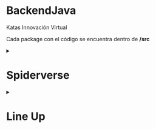 # BackendJava
Katas Innovación Virtual

Cada package con el código se encuentra dentro de **/src**
<details><summary> <h1> Spiderverse </h1> </summary>

<ul>
  <li>
    <h2> Diagrama de clases</h2>
    <img src="https://user-images.githubusercontent.com/49338963/166132297-115022c7-9596-4262-9cfa-925f714ee94d.png" alt="drawing" width="600"/>

  </li>
  <li>
    <h2> Spideverse funcionando</h2>

    La ejecución de sus poderes se ven en la linea rosa en la parte inferior. Observa que Ghost Spider se puede
      transportar al universo de Capitan Spider

![spiderVerse](https://user-images.githubusercontent.com/49338963/166129309-e65c5287-342c-4033-9c58-245884c547dd.gif)
  </li>
</ul>

</details>


<details><summary> <h1> Line Up</h1> </summary>

<ul>
  <li>
    <h2> Diagrama de clases</h2>
    <img src="https://user-images.githubusercontent.com/49338963/166189392-9d381a90-9309-411e-b3c6-f80c45cfd455.png" alt="drawing" width="600"/>

  </li>
  <li>
    <h2> Line Up funcionando</h2>

    Captura acelerada del funcionamiento del programa.

![lineUp](https://user-images.githubusercontent.com/49338963/166337932-410798ab-1957-42ea-8c26-74c367bd937f.gif)

    Video del concierto completo aquí:

  </li>
</ul>

</details>

